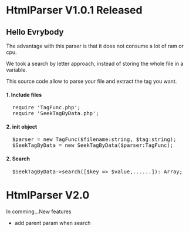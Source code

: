 # HtmlParser V1.0.1 Released
<h2>Hello Evrybody</h2>
<p>The advantage with this parser is that it does not consume a lot of ram or cpu.</p>

<p>We took a search by letter approach, instead of storing the whole file in a variable.</p>
<p>This source code allow to parse your file and extract the tag you want.</p>

<h4>1. Include files</h4>
<pre>
  require 'TagFunc.php';
  require 'SeekTagByData.php';
</pre>

<h4>2. init object</h4>
<pre>
  $parser = new TagFunc($filename:string, $tag:string);
  $SeekTagByData = new SeekTagByData($parser:TagFunc);
</pre>

<h4>2. Search</h4>
<pre>
  $SeekTagByData->search([$key => $value,......]): Array;
</pre>

# HtmlParser V2.0
<p>In comming...New features</p>
<ul>
  <li>add parent param when search</li>
</ul>
